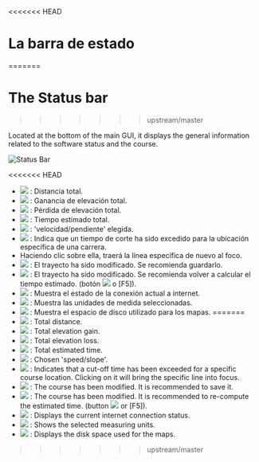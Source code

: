 <<<<<<< HEAD
# La barra de estado
=======
# The Status bar
>>>>>>> upstream/master

Located at the bottom of the main GUI, it displays the general information related to the software status and the course.

![Status Bar](./images/Statusbar/CG40_Statusbar.png)

<<<<<<< HEAD
* ![](./images/Statusbar/CG40_Statusbar_Dist.png) : Distancia total.
* ![](./images/Statusbar/CG40_Statusbar_Ascend.png) : Ganancia de elevación total.
* ![](./images/Statusbar/CG40_Statusbar_Descend.png) : Pérdida de elevación total.
* ![](./images/Statusbar/CG40_Statusbar_Time.png) : Tiempo estimado total.
* ![](./images/Statusbar/CG40_Statusbar_Curve.png) : 'velocidad/pendiente' elegida.
* ![](./images/Statusbar/CG40_Statusbar_Timelimit.png) : Indica que un tiempo de corte ha sido excedido para la ubicación específica de una carrera.
* Haciendo clic sobre ella, traerá la línea específica de nuevo al foco.
* ![](./images/Statusbar/CG40_Statusbar_Modified.png) : El trayecto ha sido modificado. Se recomienda guardarlo.
* ![](./images/Statusbar/CG40_Statusbar_Calc.png) : El trayecto ha sido modificado. Se recomienda volver a calcular el tiempo estimado. (botón ![](./images/Toolbar/refresh.png) o [F5]).
* ![](./images/Statusbar/CG40_Statusbar_Online.png) : Muestra el estado de la conexión actual a internet.
* ![](./images/Statusbar/CG40_Statusbar_Unit.png) : Muestra las unidades de medida seleccionadas.
* ![](./images/Statusbar/CG40_Statusbar_Map_Size.png) : Muestra el espacio de disco utilizado para los mapas.
=======
* ![](./images/Statusbar/CG40_Statusbar_Dist.png) : Total distance.
* ![](./images/Statusbar/CG40_Statusbar_Ascend.png) : Total elevation gain.
* ![](./images/Statusbar/CG40_Statusbar_Descend.png) : Total elevation loss.
* ![](./images/Statusbar/CG40_Statusbar_Time.png) : Total estimated time.
* ![](./images/Statusbar/CG40_Statusbar_Curve.png) : Chosen 'speed/slope'.
* ![](./images/Statusbar/CG40_Statusbar_Timelimit.png) : Indicates that a cut-off time has been exceeded for a specific course location. Clicking on it will bring the specific line into focus.
* ![](./images/Statusbar/CG40_Statusbar_Modified.png) : The course has been modified. It is recommended to save it.
* ![](./images/Statusbar/CG40_Statusbar_Calc.png) : The course has been modified. It is recommended to re-compute the estimated time. (button ![](./images/Toolbar/refresh.png) or [F5]).
* ![](./images/Statusbar/CG40_Statusbar_Online.png) : Displays the current internet connection status.
* ![](./images/Statusbar/CG40_Statusbar_Unit.png) : Shows the selected measuring units.
* ![](./images/Statusbar/CG40_Statusbar_Map_Size.png) : Displays the disk space used for the maps.
>>>>>>> upstream/master
